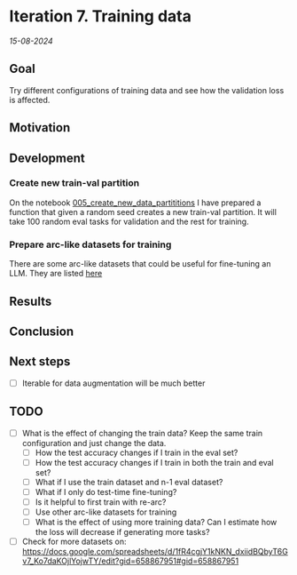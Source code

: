 # Iteration 7. Training data

_15-08-2024_

<!---
The work is done using short iterations. Each iteration needs to have a very
clear goal. This allows to gain greater knowledge of the problem on each iteration.
--->

## Goal

Try different configurations of training data and see how the validation loss is affected.

## Motivation

## Development

### Create new train-val partition

On the notebook [005_create_new_data_partititions](../../notebooks/005_create_new_data_partititions.ipynb) I have prepared a function
that given a random seed creates a new train-val partition. It will take 100 random eval tasks for validation and the rest for training.

### Prepare arc-like datasets for training

There are some arc-like datasets that could be useful for fine-tuning an LLM. They are listed [here](../02_Data_Understanding.md#external-data)

## Results

## Conclusion

## Next steps

- [ ] Iterable for data augmentation will be much better

## TODO

- [ ] What is the effect of changing the train data? Keep the same train configuration and just change the data.
    - [ ] How the test accuracy changes if I train in the eval set?
    - [ ] How the test accuracy changes if I train in both the train and eval set?
    - [ ] What if I use the train dataset and n-1 eval dataset?
    - [ ] What if I only do test-time fine-tuning?
    - [ ] Is it helpful to first train with re-arc?
    - [ ] Use other arc-like datasets for training
    - [ ] What is the effect of using more training data? Can I estimate how the loss will decrease if generating more tasks?
- [ ] Check for more datasets on: https://docs.google.com/spreadsheets/d/1fR4cgjY1kNKN_dxiidBQbyT6Gv7_Ko7daKOjlYojwTY/edit?gid=658867951#gid=658867951